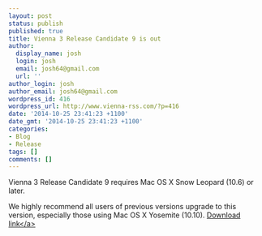 ```yaml
---
layout: post
status: publish
published: true
title: Vienna 3 Release Candidate 9 is out
author:
  display_name: josh
  login: josh
  email: josh64@gmail.com
  url: ''
author_login: josh
author_email: josh64@gmail.com
wordpress_id: 416
wordpress_url: http://www.vienna-rss.com/?p=416
date: '2014-10-25 23:41:23 +1100'
date_gmt: '2014-10-25 23:41:23 +1100'
categories:
- Blog
- Release
tags: []
comments: []
---
```

<p>Vienna 3 Release Candidate 9 requires Mac OS X Snow Leopard (10.6) or later.</p>
<p>We highly recommend all users of previous versions upgrade to this version, especially those using Mac OS X Yosemite (10.10). <a href="https:&#47;&#47;sourceforge.net&#47;projects&#47;vienna-rss&#47;files&#47;latest&#47;download">Download link<&#47;a></p>
